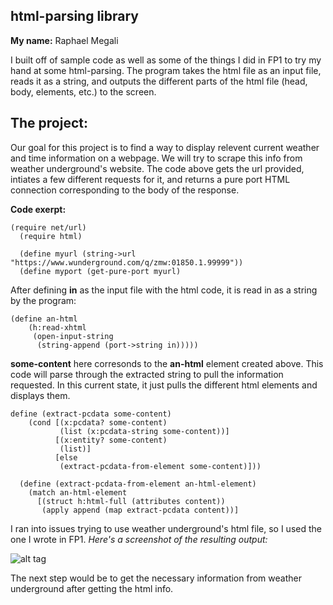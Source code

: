 ## html-parsing library
**My name:** Raphael Megali

I built off of sample code as well as some of the things I did in FP1 to try my hand at some html-parsing.
The program takes the html file as an input file, reads it as a string, and outputs the different parts of the html file (head, body, elements, etc.) to the screen. 

## The project:
Our goal for this project is to find a way to display relevent current weather and time information on a webpage. We will try to scrape this info from weather underground's website. The code above gets the url provided, intiates a few different requests for it, and returns a pure port HTML connection corresponding to the body of the response.

**Code exerpt:**
```
(require net/url)
  (require html)

  (define myurl (string->url "https://www.wunderground.com/q/zmw:01850.1.99999"))
  (define myport (get-pure-port myurl)
```

After defining **in** as the input file with the html code, it is read in as a string by the program:
```
(define an-html
    (h:read-xhtml
     (open-input-string
      (string-append (port->string in)))))
```

**some-content** here corresonds to the **an-html** element created above. This code will parse through the extracted string to pull the information requested. In this current state, it just pulls the different html elements and displays them.
```
define (extract-pcdata some-content)
    (cond [(x:pcdata? some-content)
           (list (x:pcdata-string some-content))]
          [(x:entity? some-content)
           (list)]
          [else
           (extract-pcdata-from-element some-content)]))
 
  (define (extract-pcdata-from-element an-html-element)
    (match an-html-element
      [(struct h:html-full (attributes content))
       (apply append (map extract-pcdata content))]
```

I ran into issues trying to use weather underground's html file, so I used the one I wrote in FP1.
*Here's a screenshot of the resulting output:*

![alt tag](https://github.com/ramegali/FP1/blob/master/FP3_output.png)

The next step would be to get the necessary information from weather underground after getting the html info.

